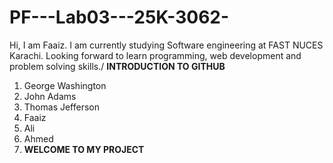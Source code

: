 # PF---Lab03---25K-3062-

Hi, I am Faaiz. I am currently studying Software engineering at FAST NUCES Karachi. Looking forward to learn programming, web development and problem solving skills./
**INTRODUCTION TO GITHUB**
1. George Washington
2. John Adams
3. Thomas Jefferson
4. Faaiz
5. Ali
6. Ahmed
7. **WELCOME TO MY PROJECT**
